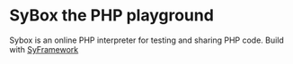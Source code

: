 # SyBox the PHP playground

Sybox is an online PHP interpreter for testing and sharing PHP code. Build with [SyFramework](https://github.com/syframework)
